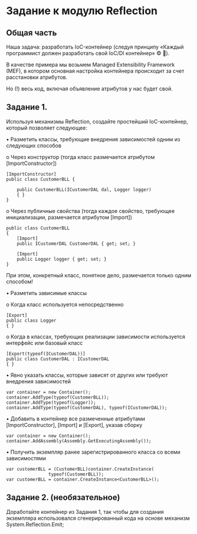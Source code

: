 # Задание к модулю Reflection

## Общая часть
Наша задача: разработать IoC-контейнер (следуя принципу «Каждый программист должен разработать свой IoC/DI контейнер» © ).

В качестве примера мы возьмем Managed Extensibility Framework (MEF), в котором основная настройка контейнера происходит за счет расстановки атрибутов. 

Но (!) весь код, включая объявление атрибутов у нас будет свой.

## Задание 1.
Используя механизмы Reflection, создайте простейший IoC-контейнер, который позволяет следующее:

•	Разметить классы, требующие внедрения зависимостей одним из следующих способов

o	Через конструктор (тогда класс размечается атрибутом [ImportConstructor])

	[ImportConstructor]
	public class CustomerBLL {

	    public CustomerBLL(ICustomerDAL dal, Logger logger)
	    { }
	}


o	Через публичные свойства (тогда каждое свойство, требующее инициализации,  размечается атрибутом [Import])

	public class CustomerBLL
	{
	    [Import]
	    public ICustomerDAL CustomerDAL { get; set; }
	    
	    [Import]
	    public Logger logger { get; set; }
	}

При этом, конкретный класс, понятное дело, размечается только одним способом!

•	Разметить зависимые классы

o	Когда класс используется непосредственно

	[Export]
	public class Logger
	{ }

o	Когда в классах, требующих реализации зависимости используется интерфейс или базовый класс

	[Export(typeof(ICustomerDAL))]
	public class CustomerDAL : ICustomerDAL
	{ }

•	Явно указать классы, которые зависят от других или требуют внедрения зависимостей

	var container = new Container();
	container.AddType(typeof(CustomerBLL));
	container.AddType(typeof(Logger));
	container.AddType(typeof(CustomerDAL), typeof(ICustomerDAL));

•	Добавить в контейнер все размеченные атрибутами [ImportConstructor], [Import] и [Export], указав сборку

	var container = new Container();
	container.AddAssembly(Assembly.GetExecutingAssembly());

•	Получить экземпляр ранее зарегистрированного класса со всеми зависимостями 

	var customerBLL = (CustomerBLL)container.CreateInstance(
					typeof(CustomerBLL));
	var customerBLL = container.CreateInstance<CustomerBLL>();

## Задание 2. (необязательное) 
Доработайте контейнер из Задания 1, так чтобы для создания экземпляра использовался сгенерированный кода на основе механизм System.Reflection.Emit;


